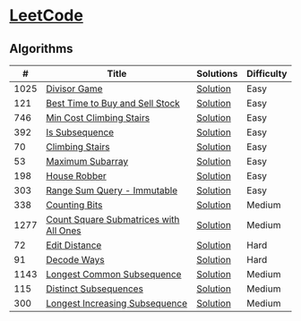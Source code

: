 # [LeetCode](https://lgiteetcode.com/problemset/algorithms/) 

## Algorithms

|  #  |      Title     |   Solutions    | Difficulty        
|-----|----------------|---------------|-------------
|1025|[Divisor Game](https://leetcode.com/problems/divisor-game/)|[Solution](../master/solutions/dp/1025.java) |Easy
|121|[Best Time to Buy and Sell Stock](https://leetcode.com/problems/best-time-to-buy-and-sell-stock/)|[Solution](../master/solutions/dp/121.java) |Easy
|746|[Min Cost Climbing Stairs](https://leetcode.com/problems/min-cost-climbing-stairs/)|[Solution](../master/solutions/dp/746.java) |Easy
|392|[Is Subsequence](https://leetcode.com/problems/is-subsequence/)|[Solution](../master/solutions/dp/392.java) |Easy
|70|[Climbing Stairs](https://leetcode.com/problems/climbing-stairs/)|[Solution](../master/solutions/dp/70.java) |Easy
|53|[Maximum Subarray](https://leetcode.com/problems/maximum-subarray/)|[Solution](../master/solutions/dp/53.java) |Easy
|198|[House Robber](https://leetcode.com/problems/house-robber/)|[Solution](../master/solutions/dp/198.java) |Easy
|303|[Range Sum Query - Immutable](https://leetcode.com/problems/range-sum-query-immutable/)|[Solution](../master/solutions/dp/303.java) |Easy
|338|[Counting Bits](https://leetcode.com/problems/counting-bits/)|[Solution](../master/solutions/dp/338.java) |Medium
|1277|[Count Square Submatrices with All Ones](https://leetcode.com/problems/count-square-submatrices-with-all-ones/)|[Solution](../master/solutions/dp/1277.java) |Medium
|72|[Edit Distance](https://leetcode.com/problems/edit-distance/)|[Solution](../master/solutions/dp/72.java) |Hard
|91|[Decode Ways](https://leetcode.com/problems/decode-ways/)|[Solution](../master/solutions/dp/91.java) |Hard
|1143|[Longest Common Subsequence](https://leetcode.com/problems/longest-common-subsequence/)|[Solution](../master/solutions/dp/1143.java) |Medium
|115|[Distinct Subsequences](https://leetcode.com/problems/distinct-subsequences/)|[Solution](../master/solutions/dp/115.java) |Medium
|300|[Longest Increasing Subsequence](https://leetcode.com/problems/longest-increasing-subsequence/)|[Solution](../master/solutions/dp/300.java) |Medium
